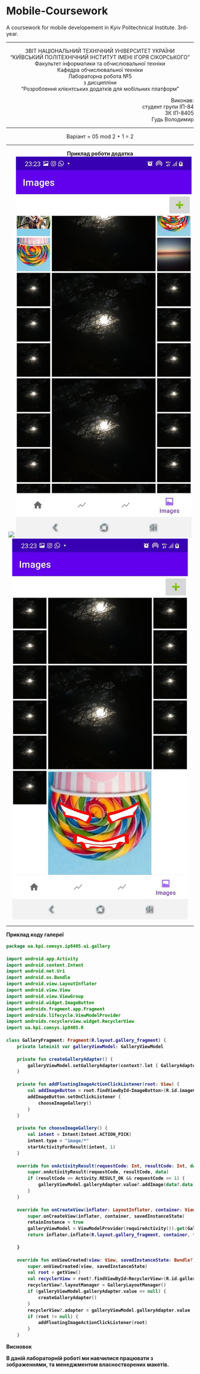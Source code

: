 # Mobile-Coursework
A coursework for mobile developement in Kyiv Politechnical Institute. 3rd-year.

----------------------------------------------------------------------------------------------------------------

<p align= "center">
ЗВІТ
НАЦІОНАЛЬНИЙ ТЕХНІЧНИЙ УНІВЕРСИТЕТ УКРАЇНИ<br />
“КИЇВСЬКИЙ ПОЛІТЕХНІЧНИЙ ІНСТИТУТ ІМЕНІ ІГОРЯ СІКОРСЬКОГО”<br />
Факультет інформатики та обчислювальної техніки<br />
Кафедра обчислювальної техніки<br />
Лабораторна робота №5<br />
з дисципліни<br />
“Розроблення клієнтських додатків для мобільних платформ”<br />
</p>
<p align="right">
Виконав:<br />
студент групи ІП-84<br />
ЗК ІП-8405<br />
Гудь Володимир<br />
</p>

----------------------------------------------------------------------------------------------------------------

<p align="center">
  Варіант = 05 mod 2 + 1 = 2 
</p>

----------------------------------------------------------------------------------------------------------------

<p align="center">
<b>Приклад роботи додатка<b><br />
<img src="https://github.com/Hud-Volodymyr/Mobile-Coursework/blob/lab5/images/gallery_images.jpgraw=true"/>
<img src="https://github.com/Hud-Volodymyr/Mobile-Coursework/blob/lab5/images/gallery_images_scrolled.jpg?raw=true"/>
<img src="https://github.com/Hud-Volodymyr/Mobile-Coursework/blob/lab5/images/gallery_images_bottom.jpg?raw=true"/>
</p>

----------------------------------------------------------------------------------------------------------------

<p>
<b>Приклад коду галереї<b><br />
</p>
  
``` kotlin
package ua.kpi.comsys.ip8405.ui.gallery

import android.app.Activity
import android.content.Intent
import android.net.Uri
import android.os.Bundle
import android.view.LayoutInflater
import android.view.View
import android.view.ViewGroup
import android.widget.ImageButton
import androidx.fragment.app.Fragment
import androidx.lifecycle.ViewModelProvider
import androidx.recyclerview.widget.RecyclerView
import ua.kpi.comsys.ip8405.R

class GalleryFragment: Fragment(R.layout.gallery_fragment) {
    private lateinit var galleryViewModel: GalleryViewModel

    private fun createGalleryAdapter() {
        galleryViewModel.setGalleryAdapter(context?.let { GalleryAdapter(mutableListOf<Uri>()) })
    }

    private fun addFloatingImageActionClickListener(root: View) {
        val addImageButton = root.findViewById<ImageButton>(R.id.imageCreatorButton)
        addImageButton.setOnClickListener {
            chooseImageGallery()
        }
    }

    private fun chooseImageGallery() {
        val intent = Intent(Intent.ACTION_PICK)
        intent.type = "image/*"
        startActivityForResult(intent, 1)
    }

    override fun onActivityResult(requestCode: Int, resultCode: Int, data: Intent?) {
        super.onActivityResult(requestCode, resultCode, data)
        if (resultCode == Activity.RESULT_OK && requestCode == 1) {
            galleryViewModel.galleryAdapter.value?.addImage(data?.data)
        }
    }

    override fun onCreateView(inflater: LayoutInflater, container: ViewGroup?, savedInstanceState: Bundle?) : View? {
        super.onCreateView(inflater, container, savedInstanceState)
        retainInstance = true
        galleryViewModel = ViewModelProvider(requireActivity()).get(GalleryViewModel::class.java)
        return inflater.inflate(R.layout.gallery_fragment, container, false)

    }

    override fun onViewCreated(view: View, savedInstanceState: Bundle?) {
        super.onViewCreated(view, savedInstanceState)
        val root = getView()
        val recyclerView = root?.findViewById<RecyclerView>(R.id.galleryRecyclerView)
        recyclerView?.layoutManager = GalleryLayoutManager()
        if (galleryViewModel.galleryAdapter.value == null) {
            createGalleryAdapter()
        }
        recyclerView?.adapter = galleryViewModel.galleryAdapter.value
        if (root != null) {
            addFloatingImageActionClickListener(root)
        }
    }
```
<p>
<b>Висновок<b><br />
</p>

В даній лабораторній роботі ми навчилися працювати з зображеннями, та менеджментом власностворених макетів.
